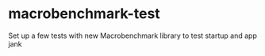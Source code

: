 # macrobenchmark-test
Set up a few tests with new Macrobenchmark library to test startup and app jank
